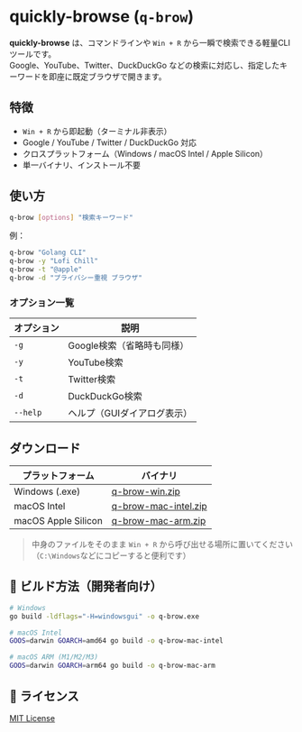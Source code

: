# quickly-browse (`q-brow`)

**quickly-browse** は、コマンドラインや `Win + R` から一瞬で検索できる軽量CLIツールです。  
Google、YouTube、Twitter、DuckDuckGo などの検索に対応し、指定したキーワードを即座に既定ブラウザで開きます。

## 特徴

- `Win + R` から即起動（ターミナル非表示）
- Google / YouTube / Twitter / DuckDuckGo 対応
- クロスプラットフォーム（Windows / macOS Intel / Apple Silicon）
- 単一バイナリ、インストール不要

## 使い方

```sh
q-brow [options] "検索キーワード"
````

例：

```sh
q-brow "Golang CLI"
q-brow -y "Lofi Chill"
q-brow -t "@apple"
q-brow -d "プライバシー重視 ブラウザ"
```

### オプション一覧

| オプション    | 説明               |
| -------- | ---------------- |
| `-g`     | Google検索（省略時も同様） |
| `-y`     | YouTube検索        |
| `-t`     | Twitter検索        |
| `-d`     | DuckDuckGo検索     |
| `--help` | ヘルプ（GUIダイアログ表示）  |

## ダウンロード

| プラットフォーム            | バイナリ                             |
| ------------------- | -------------------------------- |
| Windows (.exe)      | [q-brow-win.zip](releases)       |
| macOS Intel         | [q-brow-mac-intel.zip](releases) |
| macOS Apple Silicon | [q-brow-mac-arm.zip](releases)   |

> 中身のファイルをそのまま `Win + R` から呼び出せる場所に置いてください（`C:\Windows`などにコピーすると便利です）

## 🔧 ビルド方法（開発者向け）

```sh
# Windows
go build -ldflags="-H=windowsgui" -o q-brow.exe

# macOS Intel
GOOS=darwin GOARCH=amd64 go build -o q-brow-mac-intel

# macOS ARM (M1/M2/M3)
GOOS=darwin GOARCH=arm64 go build -o q-brow-mac-arm
```

## 📝 ライセンス

[MIT License](./LICENSE)
